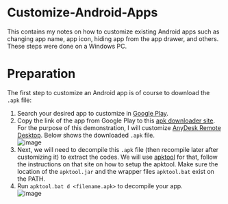 # Customize-Android-Apps
This contains my notes on how to customize existing Android apps such as changing app name, app icon, hiding app from the app drawer, and others. These steps were done on a Windows PC. 

# Preparation
The first step to customize an Android app is of course to download the `.apk` file:
1. Search your desired app to customize in [Google Play](https://play.google.com/store/apps).
2. Copy the link of the app from Google Play to this [apk downloader site](https://apps.evozi.com/apk-downloader/). For the purpose of this demonstration, I will customize [AnyDesk Remote Desktop](https://play.google.com/store/apps/details?id=com.anydesk.anydeskandroid). Below shows the downloaded `.apk` file.  
![image](https://user-images.githubusercontent.com/87559347/197316309-4b9e9b1a-6dae-426d-9858-1847347e69a2.png)
3. Next, we will need to decompile this `.apk` file (then recompile later after customizing it) to extract the codes. We will use [apktool](https://www.droidviews.com/compile-and-decompile-apk-files-with-apktool/) for that, follow the instructions on that site on how to setup the apktool. Make sure the location of the `apktool.jar` and the wrapper files `apktool.bat` exist on the PATH.  
4. Run `apktool.bat d <filename.apk>` to decompile your app.  
![image](https://user-images.githubusercontent.com/87559347/197317726-cca66f19-43a1-4623-af0b-647cd2781212.png)

